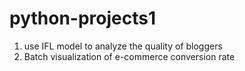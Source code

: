 # python-projects1
1. use IFL model to analyze the quality of bloggers
2. Batch visualization of e-commerce conversion rate
